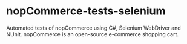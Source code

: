 # nopCommerce-tests-selenium

Automated tests of nopCommerce using C#, Selenium WebDriver and NUnit. nopCommerce is an open-source e-commerce shopping cart.

